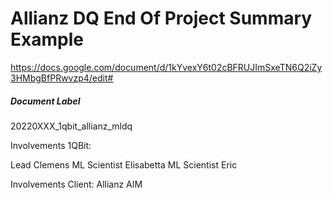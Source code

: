 # Allianz DQ End Of Project Summary Example

https://docs.google.com/document/d/1kYvexY6t02cBFRUJImSxeTN6Q2iZy3HMbgBfPRwvzp4/edit#

##### Document Label
20220XXX_1qbit_allianz_mldq

Involvements 1QBit:

Lead Clemens
ML Scientist Elisabetta
ML Scientist Eric

Involvements Client:
Allianz AIM

